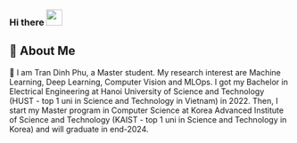 ### Hi there <img src="https://media.giphy.com/media/hvRJCLFzcasrR4ia7z/giphy.gif" width="29px" height="29px">

## 🌱 About Me

🔭 I am Tran Dinh Phu, a Master student. My research interest are Machine Learning, Deep Learning, Computer Vision and MLOps.
I got my Bachelor in Electrical Engineering at Hanoi University of Science and Technology (HUST - top 1 uni in Science and Technology in Vietnam) in 2022. 
Then, I start my Master program in Computer Science at Korea Advanced Institute of Science and Technology (KAIST - top 1 uni in Science and Technology in Korea) and will graduate in end-2024.
<!--
**PhuTran1005/PhuTran1005** is a ✨ _special_ ✨ repository because its `README.md` (this file) appears on your GitHub profile.

Here are some ideas to get you started:

- 🔭 I’m currently working on ...
- 🌱 I’m currently learning ...
- 👯 I’m looking to collaborate on ...
- 🤔 I’m looking for help with ...
- 💬 Ask me about ...
- 📫 How to reach me: ...
- 😄 Pronouns: ...
- ⚡ Fun fact: ...
-->
